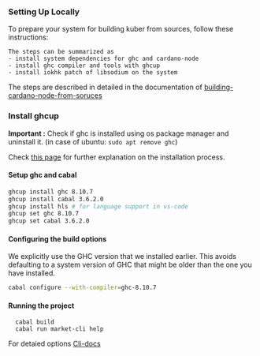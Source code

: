 

### Setting Up Locally

To prepare your system for building kuber from sources, follow these instructions:

    The steps can be summarized as 
    - install system dependencies for ghc and cardano-node
    - install ghc compiler and tools with ghcup
    - install iokhk patch of libsodium on the system
 
 The steps are described in detailed in the documentation of [building-cardano-node-from-soruces](https://developers.cardano.org/docs/get-started/installing-cardano-node/)

<h3><b>Install ghcup</b></h3>

**Important :** Check if ghc is installed using os package manager and uninstall it. (in case of ubuntu: `sudo apt remove ghc`)

Check [this page](https://www.haskell.org/ghcup/install/) for further explanation on the installation process.

#### Setup ghc and cabal 

```bash
ghcup install ghc 8.10.7
ghcup install cabal 3.6.2.0 
ghcup install hls # for language support in vs-code
ghcup set ghc 8.10.7
ghcup set cabal 3.6.2.0
```

#### Configuring the build options

We explicitly use the GHC version that we installed earlier.  This avoids defaulting to a system version of GHC that might be older than the one you have installed.

```bash
cabal configure --with-compiler=ghc-8.10.7
```

#### Running the project
```
  cabal build
  cabal run market-cli help
```
For detaied options [Cli-docs](./cli.md)